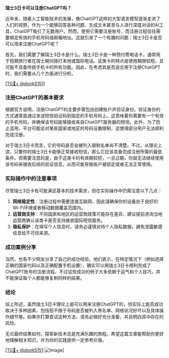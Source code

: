 **瑞士3日卡可以注册ChatGPT吗？**

近年来，随着人工智能技术的发展，像ChatGPT这样的大型语言模型逐渐走进了人们的视野。作为一个能够回答各种问题、生成文本甚至与人进行深度对话的AI工具，ChatGPT吸引了无数用户。然而，使用它需要注册账号，而注册过程往往需要绑定有效的手机号码或邮箱地址。这就引发了一个有趣的问题：瑞士3日卡是否可以用来注册ChatGPT呢？

首先，我们需要了解瑞士3日卡是什么。瑞士3日卡是一种预付费电话卡，通常用于短期旅行者在瑞士期间拨打本地或国际电话。这类卡的特点是使用期限较短，且可能不具备传统手机卡的所有功能。因此，在考虑其是否适合用于注册ChatGPT时，我们需要从几个方面进行分析。

[[TG💪+ @donk5151](https://t.me/s/donk5151)]

### 注册ChatGPT的基本要求

根据官方说明，注册ChatGPT的主要步骤包括创建账户并验证身份。验证身份的方式通常是通过发送短信验证码到指定的手机号码上。这意味着你需要有一个有效的手机号码，并确保该号码能够接收来自ChatGPT服务器的短信。此外，为了防止滥用，平台可能会对某些国家或地区的号码设置限制，这使得部分用户无法顺利完成注册。

对于瑞士3日卡而言，它的号码是否会被列入限制名单尚不清楚。不过，从理论上讲，只要你的瑞士3日卡能够正常接收短信，那么它应该具备完成注册所需的最低条件。但需要注意的是，由于这类卡的有效期较短，一旦过期，你就无法继续使用该号码来接收后续的验证信息，从而可能导致账户被锁定或者无法正常使用。

### 实际操作中的注意事项

尽管瑞士3日卡有可能满足基本的技术需求，但在实际操作中仍需注意以下几点：

1. **网络稳定性**：注册过程中需要连接互联网，因此请确保你的设备处于良好的Wi-Fi环境或者移动数据覆盖范围内。
2. **运营商支持**：不同国家和地区的运营商政策可能存在差异，建议提前咨询当地运营商确认该类卡是否支持接收国际短信服务。
3. **隐私保护**：在填写个人信息时，请务必谨慎对待个人隐私数据，避免泄露敏感信息给不可信来源。

### 成功案例分享

当然，也有不少网友分享了自己的成功经验。他们表示，在特定情况下（例如选择正确的国家代码以及正确配置手机设置），确实可以用瑞士3日卡顺利完成了ChatGPT账号的注册流程。不过这些成功的例子大多依赖于运气和个人技巧，并不能保证每个人都能够复制同样的结果。

### 结论

综上所述，虽然瑞士3日卡理论上是可以用来注册ChatGPT的，但实际上能否成功取决于多种因素，包括但不限于号码是否被列入黑名单、网络状况好坏以及具体操作细节等。如果你打算尝试这种方法，请务必做好充分准备，并且明白其中存在的风险。

无论最终结果如何，探索新技术总是充满乐趣的旅程。希望这篇文章能帮助你更好地理解相关知识，并为你的实践提供一定参考价值。

[[TG💪+ @donk5151](https://t.me/s/donk5151) ![Image](https://i.postimg.cc/rwNCRYN7/Snipaste-2025-04-30-17-27-05.png)]